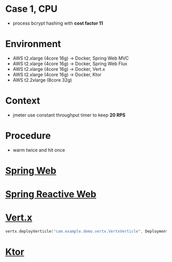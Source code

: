 # Case 1, CPU
* process bcrypt hashing with **cost factor 11**

# Environment
* AWS t2.xlarge (4core 16g) -> Docker, Spring Web MVC
* AWS t2.xlarge (4core 16g) -> Docker, Spring Web Flux
* AWS t2.xlarge (4core 16g) -> Docker, Vert.x
* AWS t2.xlarge (4core 16g) -> Docker, Ktor
* AWS t2.2xlarge (8core 32g)

# Context
* jmeter use constant throughput timer to keep **20 RPS**

# Procedure
* warm twice and hit once

# [Spring Web](https://b2etw.github.io/reactive-coroutine-performance-test/cpu/cpu_spring_mvc_case_1/index.html)

# [Spring Reactive Web](https://b2etw.github.io/reactive-coroutine-performance-test/cpu/cpu_spring_flux_case_1/index.html)

# [Vert.x](https://b2etw.github.io/reactive-coroutine-performance-test/cpu/cpu_vertx_vertx_case_1/index.html)
```kotlin
vertx.deployVerticle("com.example.demo.vertx.VertxVerticle", DeploymentOptions().setInstances(VertxOptions.DEFAULT_EVENT_LOOP_POOL_SIZE))
```

# [Ktor](https://b2etw.github.io/reactive-coroutine-performance-test/cpu/cpu_ktor_ktor_case_1/index.html)
